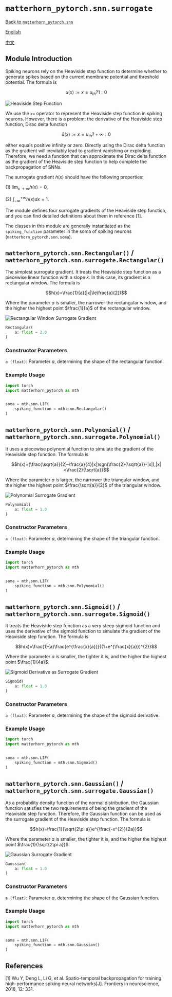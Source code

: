 # `matterhorn_pytorch.snn.surrogate`

[Back to `matterhorn_pytorch.snn`](./README.md)

[English](../../en_us/snn/3_surrogate.md)

[中文](../../zh_cn/snn/3_surrogate.md)

## Module Introduction

Spiking neurons rely on the Heaviside step function to determine whether to generate spikes based on the current membrane potential and threshold potential. The formula is

$$u(x) := x \ge u_{th} ? 1 : 0$$

![Heaviside Step Function](../../../assets/docs/snn/surrogate_1.png)

We use the `>=` operator to represent the Heaviside step function in spiking neurons. However, there is a problem: the derivative of the Heaviside step function, Dirac delta function

$$\delta (x) := x = u_{th} ? +\infty : 0$$

either equals positive infinity or zero. Directly using the Dirac delta function as the gradient will inevitably lead to gradient vanishing or exploding. Therefore, we need a function that can approximate the Dirac delta function as the gradient of the Heaviside step function to help complete the backpropagation of SNNs.

The surrogate gradient $h(x)$ should have the following properties:

(1) $\lim_{x \rightarrow \infty}{h(x)}=0$,

(2) $\int_{- \infty}^{+ \infty}{h(x)dx}=1$.

The module defines four surrogate gradients of the Heaviside step function, and you can find detailed definitions about them in reference [1].

The classes in this module are generally instantiated as the `spiking_function` parameter in the soma of spiking neurons (`matterhorn_pytorch.snn.soma`).

## `matterhorn_pytorch.snn.Rectangular()` / `matterhorn_pytorch.snn.surrogate.Rectangular()`

The simplest surrogate gradient. It treats the Heaviside step function as a piecewise linear function with a slope $k$. In this case, its gradient is a rectangular window. The formula is

$$h(x)=\frac{1}{a}(|x|\le\frac{a}{2})$$

Where the parameter $a$ is smaller, the narrower the rectangular window, and the higher the highest point $\frac{1}{a}$ of the rectangular window.

![Rectangular Window Surrogate Gradient](../../../assets/docs/snn/surrogate_2.png)

```py
Rectangular(
    a: float = 2.0
)
```

### Constructor Parameters

`a (float)`: Parameter $a$, determining the shape of the rectangular function.

### Example Usage

```python
import torch
import matterhorn_pytorch as mth


soma = mth.snn.LIF(
    spiking_function = mth.snn.Rectangular()
)
```

## `matterhorn_pytorch.snn.Polynomial()` / `matterhorn_pytorch.snn.surrogate.Polynomial()`

It uses a piecewise polynomial function to simulate the gradient of the Heaviside step function. The formula is

$$h(x)=(\frac{\sqrt{a}}{2}-\frac{a}{4}|x|)sgn(\frac{2}{\sqrt{a}}-|x|),|x|<\frac{2}{\sqrt{a}}$$

Where the parameter $a$ is larger, the narrower the triangular window, and the higher the highest point $\frac{\sqrt{a}}{2}$ of the triangular window.

![Polynomial Surrogate Gradient](../../../assets/docs/snn/surrogate_3.png)

```py
Polynomial(
    a: float = 1.0
)
```

### Constructor Parameters

`a (float)`: Parameter $a$, determining the shape of the triangular function.

### Example Usage

```python
import torch
import matterhorn_pytorch as mth


soma = mth.snn.LIF(
    spiking_function = mth.snn.Polynomial()
)
```

## `matterhorn_pytorch.snn.Sigmoid()` / `matterhorn_pytorch.snn.surrogate.Sigmoid()`

It treats the Heaviside step function as a very steep sigmoid function and uses the derivative of the sigmoid function to simulate the gradient of the Heaviside step function. The formula is

$$h(x)=\frac{1}{a}\frac{e^{\frac{x}{a}}}{(1+e^{\frac{x}{a}})^{2}}$$

Where the parameter $a$ is smaller, the tighter it is, and the higher the highest point $\frac{1}{4a}$.

![Sigmoid Derivative as Surrogate Gradient](../../../assets/docs/snn/surrogate_4.png)

```py
Sigmoid(
    a: float = 1.0
)
```

### Constructor Parameters

`a (float)`: Parameter $a$, determining the shape of the sigmoid derivative.

### Example Usage

```python
import torch
import matterhorn_pytorch as mth


soma = mth.snn.LIF(
    spiking_function = mth.snn.Sigmoid()
)
```

## `matterhorn_pytorch.snn.Gaussian()` / `matterhorn_pytorch.snn.surrogate.Gaussian()`

As a probability density function of the normal distribution, the Gaussian function satisfies the two requirements of being the gradient of the Heaviside step function. Therefore, the Gaussian function can be used as the surrogate gradient of the Heaviside step function. The formula is

$$h(x)=\frac{1}{\sqrt{2\pi a}}e^{\frac{-x^{2}}{2a}}$$

Where the parameter $a$ is smaller, the tighter it is, and the higher the highest point $\frac{1}{\sqrt{2\pi a}}$.

![Gaussian Surrogate Gradient](../../../assets/docs/snn/surrogate_5.png)

```py
Gaussian(
    a: float = 1.0
)
```

### Constructor Parameters

`a (float)`: Parameter $a$, determining the shape of the Gaussian function.

### Example Usage

```python
import torch
import matterhorn_pytorch as mth


soma = mth.snn.LIF(
    spiking_function = mth.snn.Gaussian()
)
```

## References

[1] Wu Y, Deng L, Li G, et al. Spatio-temporal backpropagation for training high-performance spiking neural networks[J]. Frontiers in neuroscience, 2018, 12: 331.